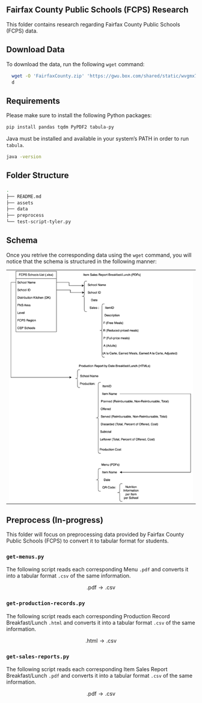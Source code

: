 ## Fairfax County Public Schools (FCPS) Research

This folder contains research regarding Fairfax County Public Schools (FCPS) data.

## Download Data

To download the data, run the following `wget` command:

```bash
  wget -O 'FairfaxCounty.zip' 'https://gwu.box.com/shared/static/wvgmx7n7tbrhuk140t8tm9zkb2z5top9.zip'
  d
```

## Requirements

Please make sure to install the following Python packages:

```bash
pip install pandas tqdm PyPDF2 tabula-py
```

Java must be installed and available in your system’s PATH in order to run `tabula`.

```bash
java -version
```

## Folder Structure

```bash
.
├── README.md
├── assets
├── data
├── preprocess
└── test-script-tyler.py
```

## Schema

Once you retrive the corresponding data using the `wget` command, you will notice that the schema is structured in the following manner:

<div style="text-align: center;">
  <table style="margin: 0 auto;">
    <tr>
      <td>
        <img src="assets/FCPS.drawio.svg" width="100%">
      </td>
    </tr>
  </table>
</div>

## Preprocess (In-progress)

This folder will focus on preprocessing data provided by Fairfax County Public Schools (FCPS) to convert it to tabular format for students.

### `get-menus.py`

The following script reads each corresponding Menu `.pdf` and converts it into a tabular format `.csv` of the same information.

$$
\text{.pdf} \to \text{.csv}
$$

### `get-production-records.py`

The following script reads each corresponding Production Record Breakfast/Lunch `.html` and converts it into a tabular format `.csv` of the same information.

$$
\text{.html} \to \text{.csv}
$$

### `get-sales-reports.py`

The following script reads each corresponding Item Sales Report Breakfast/Lunch `.pdf` and converts it into a tabular format `.csv` of the same information.

$$
\text{.pdf} \to \text{.csv}
$$
